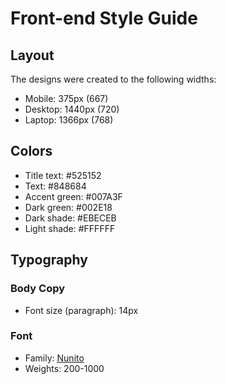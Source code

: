 # Front-end Style Guide

## Layout

The designs were created to the following widths:

- Mobile: 375px  (667)
- Desktop: 1440px (720) 
- Laptop: 1366px (768)

## Colors
- Title text: #525152
- Text: #848684
- Accent green: #007A3F 
- Dark green: #002E18
- Dark shade: #EBECEB
- Light shade: #FFFFFF
## Typography 

### Body Copy

- Font size (paragraph): 14px

### Font

- Family: [Nunito](https://fonts.google.com/specimen/Nunito?query=Nunito)
- Weights: 200-1000

